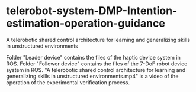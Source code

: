 # telerobot-system-DMP-Intention-estimation-operation-guidance
A telerobotic shared control architecture for learning and generalizing skills in unstructured environments

Folder "Leader device" contains the files of the haptic device system in ROS.
Folder "Follower device" contains the files of the 7-DoF robot device system in ROS.
"A telerobotic shared control architecture for learning and generalizing skills in unstructured environments.mp4" is a video of the operation of the experimental verification process.
